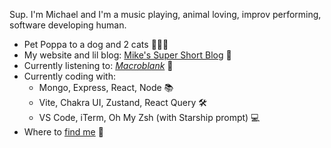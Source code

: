 Sup. I'm Michael and I'm a music playing, animal loving, improv performing, software developing human.

- Pet Poppa to a dog and 2 cats 🐶🐱🐱
- My website and lil blog: [Mike's Super Short Blog](https://michaelraymond.dev/) 📝
- Currently listening to: [_Macroblank_](https://www.youtube.com/@Macroblank) 🌊
- Currently coding with:
  - Mongo, Express, React, Node 📚
  - Vite, Chakra UI, Zustand, React Query 🛠️
  - VS Code, iTerm, Oh My Zsh (with Starship prompt) 💻
- Where to [find me](https://mjr2595.github.io/link-sync/) 🔗
